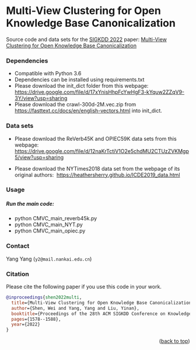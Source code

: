 <a name="readme-top"></a>
# Multi-View Clustering for Open Knowledge Base Canonicalization

Source code and data sets for the [SIGKDD 2022](https://kdd.org/kdd2022/) paper: [Multi-View Clustering for Open Knowledge Base Canonicalization](https://dl.acm.org/doi/pdf/10.1145/3534678.3539449)

### Dependencies

* Compatible with Python 3.6
* Dependencies can be installed using requirements.txt
* Please download the init_dict folder from this webpage: 
https://drive.google.com/file/d/17xYnisHhpFcYwHgF3-kYquw2ZZqV9-3Y/view?usp=sharing
* Please download the crawl-300d-2M.vec.zip from https://fasttext.cc/docs/en/english-vectors.html into init_dict. 

### Data sets
* Please download the ReVerb45K and OPIEC59K data sets from this webpage: 
https://drive.google.com/file/d/12naKrTctiV1O2e5chdMU2CTUzZVKMgp5/view?usp=sharing

* Please download the NYTimes2018 data set from the webpage of its original authors: 
https://heathersherry.github.io/ICDE2019_data.html

### Usage

##### Run the main code:

* python CMVC_main_reverb45k.py
* python CMVC_main_NYT.py
* python CMVC_main_opiec.py

### Contact

Yang Yang (`y2@mail.nankai.edu.cn`)

### Citation
Please cite the following paper if you use this code in your work. 

```bibtex
@inproceedings{shen2022multi,
  title={Multi-View Clustering for Open Knowledge Base Canonicalization},
  author={Shen, Wei and Yang, Yang and Liu, Yinan},
  booktitle={Proceedings of the 28th ACM SIGKDD Conference on Knowledge Discovery and Data Mining},
  pages={1578--1588},
  year={2022}
}
```
<p align="right">(<a href="#readme-top">back to top</a>)</p>
